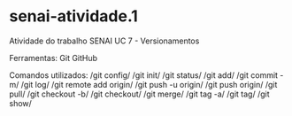 # senai-atividade.1
Atividade do trabalho SENAI UC 7 - Versionamentos

Ferramentas:
Git
GitHub

Comandos utilizados:
/git config/ 
/git init/ 
/git status/ 
/git add/ 
/git commit -m/ 
/git log/ 
/git remote add origin/ 
/git push -u origin/ 
/git push origin/ 
/git pull/ 
/git checkout -b/ 
/git checkout/ 
/git merge/ 
/git tag -a/ 
/git tag/ 
/git show/ 
